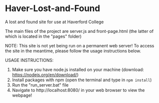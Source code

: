 # Haver-Lost-and-Found
A lost and found site for use at Haverford College

The main files of the project are server.js and front-page.html (the latter of which is located in the "pages" folder)

NOTE: This site is not yet being run on a permanent web server! To access the site in the meantime, please follow the usage instructions below.


USAGE INSTRUCTIONS:
1) Make sure you have node.js installed on your machine (download: https://nodejs.org/en/download/)
2) Install packages with npm (open the terminal and type in `npm install`)
3) Run the "run_server.bat" file
4) Navigate to http://localhost:8080/ in your web browser to view the webpage!